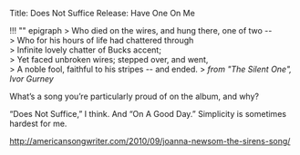 Title: Does Not Suffice
Release: Have One On Me

!!! "" epigraph
    > Who died on the wires, and hung there, one of two --  
    > Who for his hours of life had chattered through  
    > Infinite lovely chatter of Bucks accent;  
    > Yet faced unbroken wires; stepped over, and went,  
    > A noble fool, faithful to his stripes -- and ended.
    > <cite> from "The Silent One", <author>Ivor Gurney</author></cite>

What’s a song you’re particularly proud of on the album, and why?

“Does Not Suffice,” I think. And “On A Good Day.” Simplicity is sometimes hardest for me.

http://americansongwriter.com/2010/09/joanna-newsom-the-sirens-song/